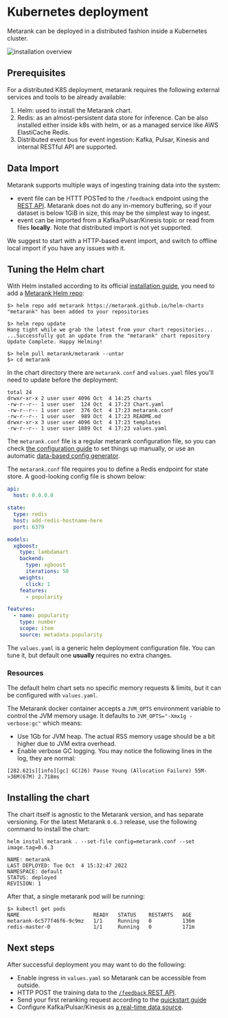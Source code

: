 # Kubernetes deployment

Metarank can be deployed in a distributed fashion inside a Kubernetes cluster. 

![installation overview](../img/kubernetes.png)

## Prerequisites

For a distributed K8S deployment, metarank requires the following external services and tools to be already available:
1. Helm: used to install the Metarank chart.
2. Redis: as an almost-persistent data store for inference. Can be also installed either inside k8s with helm, or as a
   managed service like AWS ElastiCache Redis.
3. Distributed event bus for event ingestion: Kafka, Pulsar, Kinesis and internal RESTful API are supported.

## Data Import

Metarank supports multiple ways of ingesting training data into the system:
* event file can be HTTT POSTed to the `/feedback` endpoint using the [REST API](../api.md). Metarank does not do any in-memory buffering, so if your dataset is below 1GiB in size, this may be the simplest way to ingest.
* event can be imported from a Kafka/Pulsar/Kinesis topic or read from files **locally**. Note that distributed import is not yet supported.

We suggest to start with a HTTP-based event import, and switch to offline local import if you have any issues with it.

## Tuning the Helm chart

With Helm installed according to its official [installation guide](https://helm.sh/docs/intro/install/), you need to add a [Metarank Helm repo](https://github.com/metarank/helm-charts):

```shell
$> helm repo add metarank https://metarank.github.io/helm-charts
"metarank" has been added to your repositories

$> helm repo update
Hang tight while we grab the latest from your chart repositories...
...Successfully got an update from the "metarank" chart repository
Update Complete. Happy Helming!

$> helm pull metarank/metarank --untar
$> cd metarank
```

In the chart directory there are `metarank.conf` and `values.yaml` files you'll need to update before the deployment:
```shell
total 24
drwxr-xr-x 2 user user 4096 Oct  4 14:25 charts
-rw-r--r-- 1 user user  124 Oct  4 17:23 Chart.yaml
-rw-r--r-- 1 user user  376 Oct  4 17:23 metarank.conf
-rw-r--r-- 1 user user  989 Oct  4 17:23 README.md
drwxr-xr-x 3 user user 4096 Oct  4 17:23 templates
-rw-r--r-- 1 user user 1889 Oct  4 17:23 values.yaml
```

The `metarank.conf` file is a regular metarank configuration file, so you can check [the configuration guide](../configuration/overview.md) to set things up manually, or use an automatic [data-based config generator](../howto/autofeature.md). 

The `metarank.conf` file requires you to define a Redis endpoint for state store. A good-looking config file is shown below:
```yaml
api:
  host: 0.0.0.0

state:
  type: redis
  host: add-redis-hostname-here
  port: 6379

models:
  xgboost:
    type: lambdamart
    backend:
      type: xgboost
      iterations: 50
    weights:
      click: 1
    features:
      - popularity

features:
  - name: popularity
    type: number
    scope: item
    source: metadata.popularity
```

The `values.yaml` is a generic helm deployment configuration file. You can tune it, but default one **usually** requires no extra changes.

### Resources

The default helm chart sets no specific memory requests & limits, but it can be configured with `values.yaml`. 

The Metarank docker container accepts a `JVM_OPTS` environment variable to control the JVM memory usage. It defaults to `JVM_OPTS="-Xmx1g -verbose:gc"` which means:
* Use 1Gb for JVM heap. The actual RSS memory usage should be a bit higher due to JVM extra overhead.
* Enable verbose GC logging. You may notice the following lines in the log, they are normal:

```
[282.621s][info][gc] GC(26) Pause Young (Allocation Failure) 55M->36M(67M) 2.718ms 
```

## Installing the chart

The chart itself is agnostic to the Metarank version, and has separate versioning. For the latest Metarank `0.6.3` release, use the following command to install the chart:

```shell
helm install metarank . --set-file config=metarank.conf --set image.tag=0.6.3

NAME: metarank
LAST DEPLOYED: Tue Oct  4 15:32:47 2022
NAMESPACE: default
STATUS: deployed
REVISION: 1
```

After that, a single metarank pod will be running:
```shell
$> kubectl get pods
NAME                        READY   STATUS    RESTARTS   AGE
metarank-6c577f46f6-9c9mz   1/1     Running   0          136m
redis-master-0              1/1     Running   0          171m
```

## Next steps

After successful deployment you may want to do the following:
* Enable ingress in `values.yaml` so Metarank can be accessible from outside.
* HTTP POST the training data to the [`/feedback` REST API](../api.md#feedback).
* Send your first reranking request according to the [quickstart guide](../quickstart/quickstart.md)
* Configure Kafka/Pulsar/Kinesis as [a real-time data source](../configuration/data-sources.md).